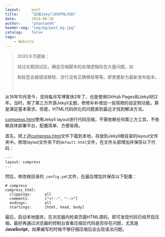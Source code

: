 ```yaml
---
layout:     post
title:      "压缩Jekyll的HTML代码"
date:       2018-08-28
author:     "phantomVK"
header-img: "img/bg/post_bg.jpg"
catalog:    false
tags:
    - Website
---
```


> 2020.9.15更新：
>
> 经过长期测试后，确定压缩脚本的处理逻辑存在大量问题。如<pre>和</head>标签会被错误移除、空行没有正确移除等等。即使更新为最新发布版本，以上问题依然存在，因此不建议使用。

从16年10月至今，坚持每月写博客快2年了，也是使用GitHub Pages和Jekyll的2年。当时，用了第三方开源Jekyll主题，修修补补增加一些简陋的自定制功能，算是满足基本需求。但是，HTML代码优化的问题直到最近才找到解决方法。

[compress.html](https://github.com/penibelst/jekyll-compress-html/blob/master/site/_layouts/compress.html)使用Jekyll layout进行代码压缩，不需依赖任何第三方工具，不依赖具体部署平台，配置简单、方便易用。

首先，把上述[compress.html](https://github.com/penibelst/jekyll-compress-html/blob/master/site/_layouts/compress.html)文件下载到本地，存放到Jekyll根目录的layout文件夹中。修改layout文件夹下的`default.html`文件，在文件头部增加并保存以下代码：

```html
---
layout: compress
---
```

然后，修改根目录的`_config.yml`文件，在最后增加并保存以下配置：

```
# compress
compress_html:
  clippings:      all
  comments:       ["<!--", "-->"]
  endings:        all
  startings:      [html, head, body]
```

最后，启动本地服务，在浏览器内检查页面HTML源码，即可发现代码已经开启压缩。最好再通过浏览器的控制台查看压缩后代码是否存在问题，尤其是 __JavaScript__，如果编写的时候不够仔细压缩后会出现语法问题。